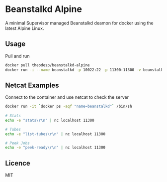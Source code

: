 # Beanstalkd Alpine

A minimal Supervisor managed Beanstalkd deamon for docker using the latest Alpine Linux.


## Usage
Pull and run

```bash
docker pull theodesp/beanstalkd-alpine
docker run -i --name beanstalkd -p 10022:22 -p 11300:11300 -v beanstalkd:/data `docker images -q theodesp/beanstalkd-alpine`
```

## Netcat Examples
Connect to the container and use netcat to check the server

```bash
docker run -it `docker ps -aqf "name=beanstalkd"` /bin/sh
  
# Stats
echo -e "stats\r\n" | nc localhost 11300

# Tubes
echo -e "list-tubes\r\n" | nc localhost 11300

# Peek Jobs
echo -e "peek-ready\r\n" | nc localhost 11300

```

## Licence
MIT

